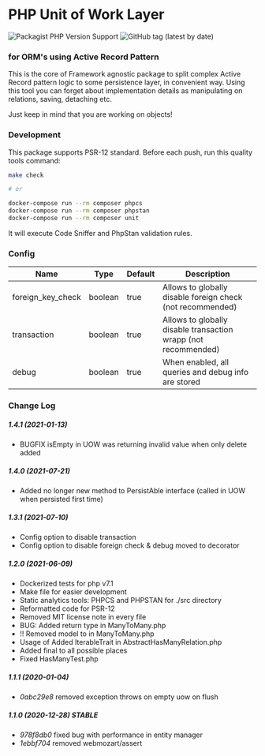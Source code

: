 # PHP Unit of Work Layer
![Packagist PHP Version Support](https://img.shields.io/packagist/php-v/stwarog/uow?style=for-the-badge)
![GitHub tag (latest by date)](https://img.shields.io/github/v/tag/stwarog/uow?color=%237bfc03&style=for-the-badge&label=version)
### for ORM's using Active Record Pattern

This is the core of Framework agnostic package to split complex Active Record pattern logic to some
persistence layer, in convenient way. Using this tool you can forget about implementation details
as manipulating on relations, saving, detaching etc.

Just keep in mind that you are working on objects!

### Development
This package supports PSR-12 standard. Before each push, run this quality tools command:
```bash 
make check

# or

docker-compose run --rm composer phpcs
docker-compose run --rm composer phpstan
docker-compose run --rm composer unit
```
It will execute Code Sniffer and PhpStan validation rules.

### Config

Name | Type | Default | Description
--- | --- | --- | --- 
foreign_key_check | boolean | true | Allows to globally disable foreign check (not recommended) 
transaction | boolean | true | Allows to globally disable transaction wrapp (not recommended) 
debug | boolean | true | When enabled, all queries and debug info are stored |

### Change Log

##### 1.4.1 (2021-01-13)
* BUGFIX isEmpty in UOW was returning invalid value when only delete added

##### 1.4.0 (2021-07-21)
* Added no longer new method to PersistAble interface (called in UOW when persisted first time)

##### 1.3.1 (2021-07-10)
* Config option to disable transaction
* Config option to disable foreign check & debug moved to decorator

##### 1.2.0 (2021-06-09)
* Dockerized tests for php v7.1
* Make file for easier development
* Static analytics tools: PHPCS and PHPSTAN for ./src directory
* Reformatted code for PSR-12
* Removed MIT license note in every file
* BUG: Added return type in ManyToMany.php
* !! Removed model to in ManyToMany.php
* Usage of Added IterableTrait in AbstractHasManyRelation.php
* Added final to all possible places
* Fixed HasManyTest.php

##### 1.1.1 (2020-01-04)
* *0abc29e8* removed exception throws on empty uow on flush

##### 1.1.0 (2020-12-28) STABLE
* *978f8db0* fixed bug with performance in entity manager
* *1ebbf704* removed webmozart/assert
